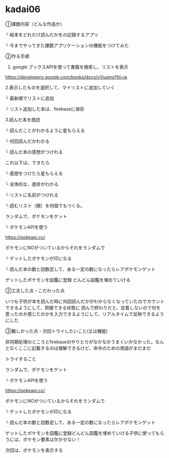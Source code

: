 # kadai06



①課題内容（どんな作品か） 

└ 絵本をどれだけ読んだかをの記録するアプリ

└ 今までやってきた課題アプリケーションの機能をつけてみた

②作る手順
1. google ブックスAPIを使って書籍を検索し、リストを表示

https://developers.google.com/books/docs/v1/using?hl=ja

2.表示したものを選択して、マイリストに追加していく

└ 最新順でリストに追加

└ リスト追加した本は、firebaseに保存

3.読んだ本を既読

└ 読んだことがわかるように星もらえる

└ 何回読んだかわかる

└ 読んだ本の感想がつけれる


これ以下は、できたら

└ 感想をつけたら星もらえる

└ 全体的な、進捗がわかる

└ リストに名前がつけれる

└ 読むリスト（棚）を何個でもつくる。

ランダムで、ポケモンをゲット

└ ポケモンAPIを使う

https://pokeapi.co/

ポケモンにNOがついているからそれをランダムで

└ ゲットしたポケモンが印になる

└ 読んだ本の数と回数足して、ある一定の数になったらレアポケモンゲット


ゲットしたポケモンを図鑑に登録
どんどん図鑑を埋めていける



②工夫した点・こだわった点

いつも子供が本を読んだ時に何回読んだかがわからなくなっていたのでカウントできるようにして、把握できる状態に
読んで終わりだと、定着しないので何を思ったのか感じたのかを入力できるようにして、リアルタイムで反映できるようにした


③難しかった点・次回トライしたいこと(又は機能)

非同期処理のところとfirebaseのやりとりがなかなかうまくいかなかった。なんとなくここに記載するのは理解できるけど、命令のための用語がまだまだ


トライすること

ランダムで、ポケモンをゲット

└ ポケモンAPIを使う

https://pokeapi.co/

ポケモンにNOがついているからそれをランダムで

└ ゲットしたポケモンが印になる

└ 読んだ本の数と回数足して、ある一定の数になったらレアポケモンゲット


ゲットしたポケモンを図鑑に登録どんどん図鑑を埋めていける子供に使ってもらうには、ポケモン要素は欠かせない！

次回は、ポケモンを表示する
